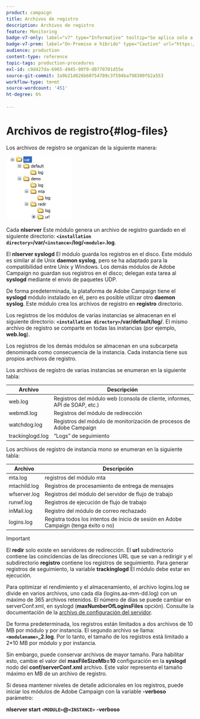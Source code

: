 ```yaml
---
product: campaign
title: Archivos de registro
description: Archivos de registro
feature: Monitoring
badge-v7-only: label="v7" type="Informative" tooltip="Se aplica solo a Campaign Classic v7"
badge-v7-prem: label="On-Premise e híbrido" type="Caution" url="https://experienceleague.adobe.com/docs/campaign-classic/using/installing-campaign-classic/architecture-and-hosting-models/hosting-models-lp/hosting-models.html?lang=es" tooltip="Se aplica solo a implementaciones On-premise e híbridas"
audience: production
content-type: reference
topic-tags: production-procedures
exl-id: c9d427da-6965-4945-90f0-d0770701d55e
source-git-commit: 3a9b21d626b60754789c3f594ba798309f62a553
workflow-type: tm+mt
source-wordcount: '451'
ht-degree: 6%

---
```


# Archivos de registro{#log-files}



Los archivos de registro se organizan de la siguiente manera:

![](assets/d_ncs_directory.png)

Cada **nlserver** Este módulo genera un archivo de registro guardado en el siguiente directorio: **`<installation directory>`/var/`<instance>`/log/`<module>`.log**.

El **nlserver syslogd** El módulo guarda los registros en el disco. Este módulo es similar al de Unix **daemon syslog**, pero se ha adaptado para la compatibilidad entre Unix y Windows. Los demás módulos de Adobe Campaign no guardan sus registros en el disco; delegan esta tarea al **syslogd** mediante el envío de paquetes UDP.

De forma predeterminada, la plataforma de Adobe Campaign tiene el **syslogd** módulo instalado en él, pero es posible utilizar otro **daemon syslog**. Este módulo crea los archivos de registro en **registro** directorio.

Los registros de los módulos de varias instancias se almacenan en el siguiente directorio: **`<installation directory>`/var/default/log/**. El mismo archivo de registro se comparte en todas las instancias (por ejemplo, **web.log**).

Los registros de los demás módulos se almacenan en una subcarpeta denominada como consecuencia de la instancia. Cada instancia tiene sus propios archivos de registro.

Los archivos de registro de varias instancias se enumeran en la siguiente tabla:

| Archivo | Descripción |
|---|---|
| web.log | Registros del módulo web (consola de cliente, informes, API de SOAP, etc.) |
| webmdl.log | Registros del módulo de redirección |
| watchdog.log | Registros del módulo de monitorización de procesos de Adobe Campaign |
| trackinglogd.log | “Logs” de seguimiento |

Los archivos de registro de instancia mono se enumeran en la siguiente tabla:

| Archivo | Descripción |
|---|---|
| mta.log | registros del módulo mta |
| mtachild.log | Registros de procesamiento de entrega de mensajes |
| wfserver.log | Registros del módulo del servidor de flujo de trabajo |
| runwf.log | Registros de ejecución de flujo de trabajo |
| inMail.log | Registro del módulo de correo rechazado |
| logins.log | Registra todos los intentos de inicio de sesión en Adobe Campaign (tenga éxito o no) |

>[!IMPORTANT]
>
>El **redir** solo existe en servidores de redirección. El **url** subdirectorio contiene las coincidencias de las direcciones URL que se van a redirigir y el subdirectorio **registro** contiene los registros de seguimiento. Para generar registros de seguimiento, la variable **trackinglogd** El módulo debe estar en ejecución.

Para optimizar el rendimiento y el almacenamiento, el archivo logins.log se divide en varios archivos, uno cada día (logins.aa-mm-dd.log) con un máximo de 365 archivos retenidos. El número de días se puede cambiar en serverConf.xml, en syslogd (**maxNumberOfLoginsFiles** opción). Consulte la documentación de la [archivo de configuración del servidor](../../installation/using/the-server-configuration-file.md#syslogd).

De forma predeterminada, los registros están limitados a dos archivos de 10 MB por módulo y por instancia. El segundo archivo se llama: **`<modulename>`_2.log**. Por lo tanto, el tamaño de los registros está limitado a 2&#42;10 MB por módulo y por instancia.

Sin embargo, puede conservar archivos de mayor tamaño. Para habilitar esto, cambie el valor del **maxFileSizeMb=10** configuración en la **syslogd** nodo del **conf/serverConf.xml** archivo. Este valor representa el tamaño máximo en MB de un archivo de registro.

Si desea mantener niveles de detalle adicionales en los registros, puede iniciar los módulos de Adobe Campaign con la variable **-verboso** parámetro:

**nlserver start `<MODULE>`@`<INSTANCE>` -verboso**
